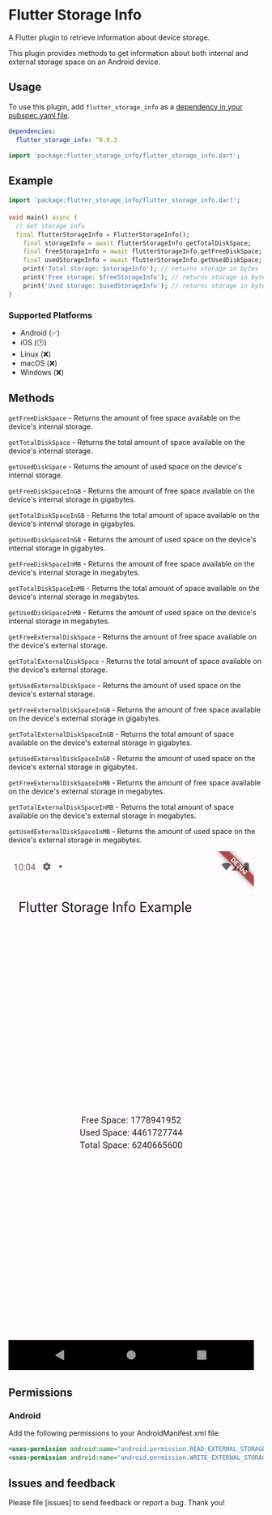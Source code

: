 # Flutter Storage Info

A Flutter plugin to retrieve information about device storage.

This plugin provides methods to get information about both internal and external storage space on an Android device.

## Usage 

To use this plugin, add `flutter_storage_info` as a [dependency in your pubspec.yaml file](https://flutter.io/platform-plugins/).


```yaml
dependencies:
  flutter_storage_info: ^0.0.3
```

```dart
import 'package:flutter_storage_info/flutter_storage_info.dart';
```

## Example

```dart
import 'package:flutter_storage_info/flutter_storage_info.dart';

void main() async {
  // Get storage info
  final flutterStorageInfo = FlutterStorageInfo();
    final storageInfo = await flutterStorageInfo.getTotalDiskSpace;
    final freeStorageInfo = await flutterStorageInfo.getFreeDiskSpace;
    final usedStorageInfo = await flutterStorageInfo.getUsedDiskSpace;
    print('Total storage: $storageInfo'); // returns storage in bytes
    print('Free storage: $freeStorageInfo'); // returns storage in bytes
    print('Used storage: $usedStorageInfo'); // returns storage in bytes
}
```

### Supported Platforms
- Android (✅)
- iOS (🕑)
- Linux (❌)
- macOS (❌)
- Windows (❌)

## Methods
`getFreeDiskSpace` - Returns the amount of free space available on the device's internal storage.

`getTotalDiskSpace` - Returns the total amount of space available on the device's internal storage.

`getUsedDiskSpace` - Returns the amount of used space on the device's internal storage.

`getFreeDiskSpaceInGB` - Returns the amount of free space available on the device's internal storage in gigabytes.

`getTotalDiskSpaceInGB` - Returns the total amount of space available on the device's internal storage in gigabytes.

`getUsedDiskSpaceInGB` - Returns the amount of used space on the device's internal storage in gigabytes.

`getFreeDiskSpaceInMB` - Returns the amount of free space available on the device's internal storage in megabytes.

`getTotalDiskSpaceInMB` - Returns the total amount of space available on the device's internal storage in megabytes.

`getUsedDiskSpaceInMB` - Returns the amount of used space on the device's internal storage in megabytes.

`getFreeExternalDiskSpace` - Returns the amount of free space available on the device's external storage.

`getTotalExternalDiskSpace` - Returns the total amount of space available on the device's external storage.

`getUsedExternalDiskSpace` - Returns the amount of used space on the device's external storage.

`getFreeExternalDiskSpaceInGB` - Returns the amount of free space available on the device's external storage in gigabytes.

`getTotalExternalDiskSpaceInGB` - Returns the total amount of space available on the device's external storage in gigabytes.

`getUsedExternalDiskSpaceInGB` - Returns the amount of used space on the device's external storage in gigabytes.

`getFreeExternalDiskSpaceInMB` - Returns the amount of free space available on the device's external storage in megabytes.

`getTotalExternalDiskSpaceInMB` - Returns the total amount of space available on the device's external storage in megabytes.

`getUsedExternalDiskSpaceInMB` - Returns the amount of used space on the device's external storage in megabytes.



![Screenshot](example/screenshot/Screenshot.png)

## Permissions

### Android
Add the following permissions to your AndroidManifest.xml file:

```xml
<uses-permission android:name="android.permission.READ_EXTERNAL_STORAGE"/>
<uses-permission android:name="android.permission.WRITE_EXTERNAL_STORAGE"/>
```



## Issues and feedback

Please file [issues] to send feedback or report a bug. Thank you!


